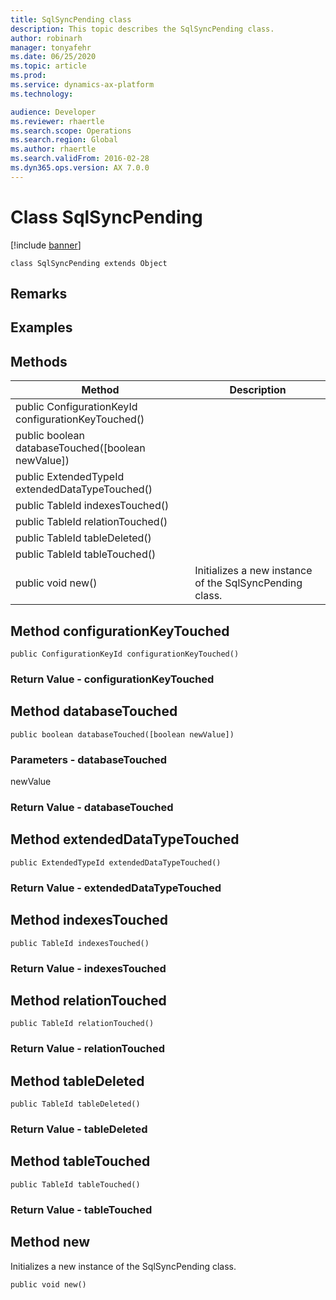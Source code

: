 ```yaml
---
title: SqlSyncPending class
description: This topic describes the SqlSyncPending class.
author: robinarh
manager: tonyafehr
ms.date: 06/25/2020
ms.topic: article
ms.prod: 
ms.service: dynamics-ax-platform
ms.technology: 

audience: Developer
ms.reviewer: rhaertle
ms.search.scope: Operations
ms.search.region: Global
ms.author: rhaertle
ms.search.validFrom: 2016-02-28
ms.dyn365.ops.version: AX 7.0.0
---
```


# Class SqlSyncPending

[!include [banner](../includes/banner.md)]

```xpp
class SqlSyncPending extends Object
```

## Remarks

## Examples

## Methods

| Method                                               | Description                                             |
|------------------------------------------------------|---------------------------------------------------------|
| public ConfigurationKeyId configurationKeyTouched()  |                                                         |
| public boolean databaseTouched(\[boolean newValue\]) |                                                         |
| public ExtendedTypeId extendedDataTypeTouched()      |                                                         |
| public TableId indexesTouched()                      |                                                         |
| public TableId relationTouched()                     |                                                         |
| public TableId tableDeleted()                        |                                                         |
| public TableId tableTouched()                        |                                                         |
| public void new()                                    | Initializes a new instance of the SqlSyncPending class. |

## Method configurationKeyTouched

```xpp
public ConfigurationKeyId configurationKeyTouched()
```

### Return Value - configurationKeyTouched

## Method databaseTouched

```xpp
public boolean databaseTouched([boolean newValue])
```

### Parameters - databaseTouched

newValue  

### Return Value - databaseTouched

## Method extendedDataTypeTouched

```xpp
public ExtendedTypeId extendedDataTypeTouched()
```

### Return Value - extendedDataTypeTouched

## Method indexesTouched

```xpp
public TableId indexesTouched()
```

### Return Value - indexesTouched

## Method relationTouched

```xpp
public TableId relationTouched()
```

### Return Value - relationTouched

## Method tableDeleted

```xpp
public TableId tableDeleted()
```

### Return Value - tableDeleted

## Method tableTouched

```xpp
public TableId tableTouched()
```

### Return Value - tableTouched

## Method new

Initializes a new instance of the SqlSyncPending class.

```xpp
public void new()
```


